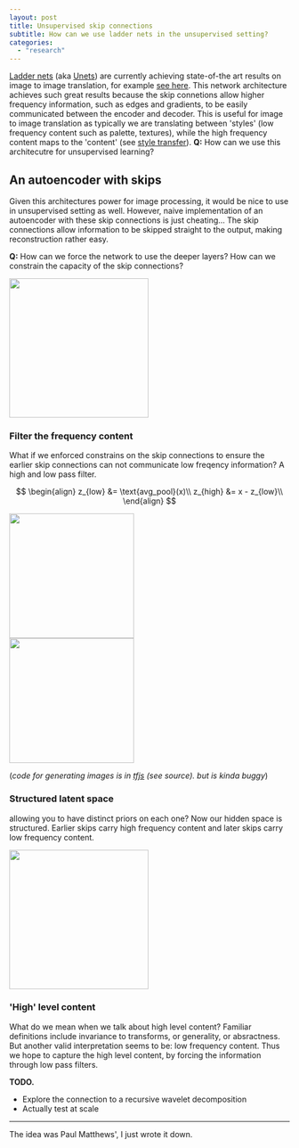 ```yaml
---
layout: post
title: Unsupervised skip connections
subtitle: How can we use ladder nets in the unsupervised setting?
categories: 
  - "research"
---
```


[Ladder nets](https://arxiv.org/abs/1507.02672) (aka [Unets](https://arxiv.org/abs/1505.04597)) are currently achieving state-of-the art results on image to image translation, for example [see here](https://phillipi.github.io/pix2pix/). This network architecture achieves such great results because the skip connetions allow higher frequency information, such as edges and gradients, to be easily communicated between the encoder and decoder. This is useful for image to image translation as typically we are translating between 'styles' (low frequency content such as palette, textures), while the high frequency content maps to the 'content' (see [style transfer](https://www.cv-foundation.org/openaccess/content_cvpr_2016/papers/Gatys_Image_Style_Transfer_CVPR_2016_paper.pdf)). $\textbf{Q:}$ How can we use this architecutre for unsupervised learning?


## An autoencoder with skips

Given this architectures power for image processing, it would be nice to use in unsupervised setting as well. However, naive implementation of an autoencoder with these skip connections is just cheating... The skip connections allow information to be skipped straight to the output, making reconstruction rather easy.

<!-- TODO show example of pathology. Deeper layers dont need to learn anything... -->

$\textbf{Q:}$ How can we force the network to use the deeper layers? How can we constrain the capacity of the skip connections?

<img src="../assets/unsupervised-laddernet/ladder-net.png" width="250" height="250" class="center-image">


### Filter the frequency content

What if we enforced constrains on the skip connections to ensure the earlier skip connections can not communicate low freqency information? A high and low pass filter.

$$
\begin{align}
z_{low} &= \text{avg_pool}(x)\\
z_{high} &= x - z_{low}\\
\end{align}
$$


<div id="starry-night">
    <img height="224" width="224" id="starry-night-img" src="../assets/unsupervised-laddernet/starry-night.jpg"/>
</div>
<div id="albertina">    
  <img height="224" width="224" id="albertina-img" src="../assets/unsupervised-laddernet/albertina.jpeg"/>
</div>

<script src="https://cdn.jsdelivr.net/npm/@tensorflow/tfjs@0.11.2"></script>
<script type="text/javascript">
  // supposedly can use https://github.com/envygeeks/jekyll-assets/blob/master/README.md
  // to move js into assets folder.

  const [width, height] = [224, 224];

  function draw(image, div, name) {
    const canvas = document.createElement('canvas');
    canvas.className = name;

    tf.toPixels(image.reshape([height, width,3]), canvas);

    div.appendChild(canvas);
  }

  function low_pass_filter(img){
    pool = tf.layers.averagePooling2d({"poolSize": [4,4],
                                       "strides": [4,4],
                                       "padding": "same",
                                       "dataFormat": "channelsLast"});
    low = pool.apply(img.reshape([1, width, height, 3]));
    return tf.image.resizeBilinear(low, [width, height]);
  }

  function decompose(name){
    const div = document.getElementById(name);

    const imgElement = document.getElementById(name + '-img');
    const img = tf.fromPixels(imgElement).toFloat();

    const low = low_pass_filter(img);
    const high = tf.sub(img, low);

    // not sure wtf is happening here. `other` renders, `low` doesnt so...
    // tf.sub(img, high) does work. so it is the content of the array that is the issue?!
    const other = tf.add(img, high)

    // draw(tf.sigmoid(low), div, 'low');
    draw(tf.sigmoid(other), div, 'low');
    draw(tf.sigmoid(high), div, 'high');
  }

  decompose("starry-night");
  decompose("albertina");
</script>
(_code for generating images is in [tfjs](https://js.tensorflow.org/) (see source). but is kinda buggy_)


### Structured latent space

<side>allowing you to have distinct priors on each one?</side>
Now our hidden space is structured. Earlier skips carry high frequency content and later skips carry low frequency content.

<img src="../assets/unsupervised-laddernet/freq-net.png" width="250" height="250" class="center-image">

### 'High' level content

What do we mean when we talk about high level content? Familiar definitions include invariance to transforms, or generality, or absractness. But another valid interpretation seems to be: low frequency content. Thus we hope to capture the high level content, by forcing the information through low pass filters.

__TODO.__

- Explore the connection to a recursive wavelet decomposition
- Actually test at scale

***

The idea was Paul Matthews', I just wrote it down.
